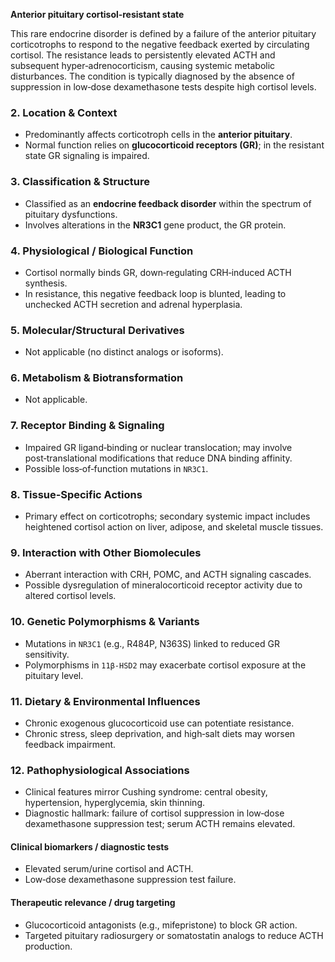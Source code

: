 **Anterior pituitary cortisol‑resistant state**

This rare endocrine disorder is defined by a failure of the anterior pituitary corticotrophs to respond to the negative feedback exerted by circulating cortisol. The resistance leads to persistently elevated ACTH and subsequent hyper‑adrenocorticism, causing systemic metabolic disturbances. The condition is typically diagnosed by the absence of suppression in low‑dose dexamethasone tests despite high cortisol levels.

### 2. Location & Context
- Predominantly affects corticotroph cells in the **anterior pituitary**.
- Normal function relies on **glucocorticoid receptors (GR)**; in the resistant state GR signaling is impaired.

### 3. Classification & Structure
- Classified as an **endocrine feedback disorder** within the spectrum of pituitary dysfunctions.
- Involves alterations in the **NR3C1** gene product, the GR protein.

### 4. Physiological / Biological Function
- Cortisol normally binds GR, down‑regulating CRH‑induced ACTH synthesis.
- In resistance, this negative feedback loop is blunted, leading to unchecked ACTH secretion and adrenal hyperplasia.

### 5. Molecular/Structural Derivatives
- Not applicable (no distinct analogs or isoforms).

### 6. Metabolism & Biotransformation
- Not applicable.

### 7. Receptor Binding & Signaling
- Impaired GR ligand‑binding or nuclear translocation; may involve post‑translational modifications that reduce DNA binding affinity.
- Possible loss‑of‑function mutations in `NR3C1`.

### 8. Tissue‑Specific Actions
- Primary effect on corticotrophs; secondary systemic impact includes heightened cortisol action on liver, adipose, and skeletal muscle tissues.

### 9. Interaction with Other Biomolecules
- Aberrant interaction with CRH, POMC, and ACTH signaling cascades.
- Possible dysregulation of mineralocorticoid receptor activity due to altered cortisol levels.

### 10. Genetic Polymorphisms & Variants
- Mutations in `NR3C1` (e.g., R484P, N363S) linked to reduced GR sensitivity.
- Polymorphisms in `11β-HSD2` may exacerbate cortisol exposure at the pituitary level.

### 11. Dietary & Environmental Influences
- Chronic exogenous glucocorticoid use can potentiate resistance.
- Chronic stress, sleep deprivation, and high‑salt diets may worsen feedback impairment.

### 12. Pathophysiological Associations
- Clinical features mirror Cushing syndrome: central obesity, hypertension, hyperglycemia, skin thinning.
- Diagnostic hallmark: failure of cortisol suppression in low‑dose dexamethasone suppression test; serum ACTH remains elevated.

#### Clinical biomarkers / diagnostic tests
- Elevated serum/urine cortisol and ACTH.
- Low‑dose dexamethasone suppression test failure.

#### Therapeutic relevance / drug targeting
- Glucocorticoid antagonists (e.g., mifepristone) to block GR action.
- Targeted pituitary radiosurgery or somatostatin analogs to reduce ACTH production.